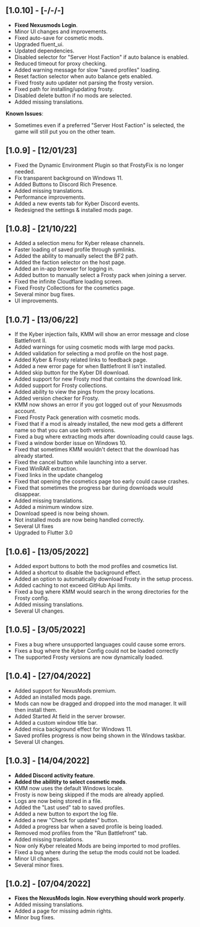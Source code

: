 ## [1.0.10] - [-/-/-]
- **Fixed Nexusmods Login**.
- Minor UI changes and improvements.
- Fixed auto-save for cosmetic mods.
- Upgraded fluent_ui.
- Updated dependencies.
- Disabled selector for "Server Host Faction" if auto balance is enabled.
- Reduced timeout for proxy checking.
- Added warning message for slow "saved profiles" loading.
- Reset faction selector when auto balance gets enabled.
- Fixed frosty auto updater not parsing the frosty version.
- Fixed path for installing/updating frosty.
- Disabled delete button if no mods are selected.
- Added missing translations.

**Known Issues**:
- Sometimes even if a preferred "Server Host Faction" is selected, the game will still put you on the other team.

## [1.0.9] - [12/01/23]

- Fixed the Dynamic Environment Plugin so that FrostyFix is no longer needed.
- Fix transparent background on Windows 11.
- Added Buttons to Discord Rich Presence.
- Added missing translations.
- Performance improvements.
- Added a new events tab for Kyber Discord events.
- Redesigned the settings & installed mods page.

## [1.0.8] - [21/10/22]

- Added a selection menu for Kyber release channels.
- Faster loading of saved profile through symlinks.
- Added the ability to manually select the BF2 path.
- Added the faction selector on the host page.
- Added an in-app browser for logging in.
- Added button to manually select a Frosty pack when joining a server.
- Fixed the infinite Cloudflare loading screen.
- Fixed Frosty Collections for the cosmetics page.
- Several minor bug fixes.
- UI improvements.

## [1.0.7] - [13/06/22]

- If the Kyber injection fails, KMM will show an error message and close Battlefront II.
- Added warnings for using cosmetic mods with large mod packs.
- Added validation for selecting a mod profile on the host page.
- Added Kyber & Frosty related links to feedback page.
- Added a new error page for when Battlefront II isn't installed.
- Added skip button for the Kyber Dll download.
- Added support for new Frosty mod that contains the download link.
- Added support for Frosty collections.
- Added ability to view the pings from the proxy locations.
- Added version checker for Frosty.
- KMM now shows an error if you got logged out of your Nexusmods account.
- Fixed Frosty Pack generation with cosmetic mods.
- Fixed that if a mod is already installed, the new mod gets a different name so that you can use both versions.
- Fixed a bug where extracting mods after downloading could cause lags.
- Fixed a window border issue on Windows 10.
- Fixed that sometimes KMM wouldn't detect that the download has already started.
- Fixed the cancel button while launching into a server.
- Fixed WinRAR extraction.
- Fixed links in the update changelog
- Fixed that opening the cosmetics page too early could cause crashes.
- Fixed that sometimes the progress bar during downloads would disappear.
- Added missing translations.
- Added a minimum window size.
- Download speed is now being shown.
- Not installed mods are now being handled correctly.
- Several UI fixes
- Upgraded to Flutter 3.0

## [1.0.6] - [13/05/2022]

- Added export buttons to both the mod profiles and cosmetics list.
- Added a shortcut to disable the background effect.
- Added an option to automatically download Frosty in the setup process.
- Added caching to not exceed GitHub Api limits.
- Fixed a bug where KMM would search in the wrong directories for the Frosty config.
- Added missing translations.
- Several UI changes.

## [1.0.5] - [3/05/2022]

- Fixes a bug where unsupported languages could cause some errors.
- Fixes a bug where the Kyber Config could not be loaded correctly
- The supported Frosty versions are now dynamically loaded.

## [1.0.4] - [27/04/2022]

- Added support for NexusMods premium.
- Added an installed mods page.
- Mods can now be dragged and dropped into the mod manager. It will then install them.
- Added Started At field in the server browser.
- Added a custom window title bar.
- Added mica background effect for Windows 11.
- Saved profiles progress is now being shown in the Windows taskbar.
- Several UI changes.

## [1.0.3] - [14/04/2022]

- **Added Discord activity feature**.
- **Added the abilitity to select cosmetic mods**.
- KMM now uses the default Windows locale.
- Frosty is now being skipped if the mods are already applied.
- Logs are now being stored in a file.
- Added the "Last used" tab to saved profiles.
- Added a new button to export the log file.
- Added a new "Check for updates" button.
- Added a progress bar when a saved profile is being loaded.
- Removed mod profiles from the "Run Battlefront" tab.
- Added missing translations.
- Now only Kyber releated Mods are being imported to mod profiles.
- Fixed a bug where during the setup the mods could not be loaded.
- Minor UI changes.
- Several minor fixes.

## [1.0.2] - [07/04/2022]

- **Fixes the NexusMods login. Now everything should work properly**.
- Added missing translations.
- Added a page for missing admin rights.
- Minor bug fixes.
